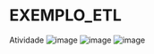 # EXEMPLO_ETL
Atividade
![image](https://github.com/Lucashenriquerocha/EXEMPLO_ETL/assets/112584046/d48a0777-6f32-4846-92c3-20cd6141f473)
![image](https://github.com/Lucashenriquerocha/EXEMPLO_ETL/assets/112584046/09fb1160-bbde-4c48-be1c-c673501d0df6)
![image](https://github.com/Lucashenriquerocha/EXEMPLO_ETL/assets/112584046/b163398a-d8e3-4d22-aedf-311cf087ba20)

